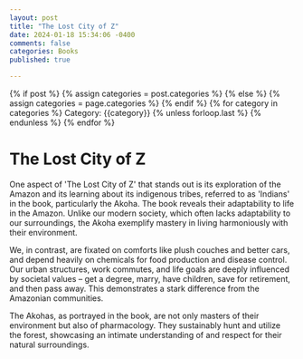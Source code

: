 ```yaml
---
layout: post
title: "The Lost City of Z"
date: 2024-01-18 15:34:06 -0400
comments: false
categories: Books
published: true

---
```

<div class="post-categories">
  {% if post %}
    {% assign categories = post.categories %}
  {% else %}
    {% assign categories = page.categories %}
  {% endif %}
  {% for category in categories %}
  Category: {{category}}
  {% unless forloop.last %}&nbsp;{% endunless %}
  {% endfor %}
</div>

# The Lost City of Z

<p>One aspect of 'The Lost City of Z' that stands out is its exploration of the Amazon and its learning about its indigenous tribes, referred to as 'Indians' in the book, particularly the Akoha. The book reveals their adaptability to life in the Amazon. Unlike our modern society, which often lacks adaptability to our surroundings, the Akoha exemplify mastery in living harmoniously with their environment.</p>

<p>We, in contrast, are fixated on comforts like plush couches and better cars, and depend heavily on chemicals for food production and disease control. Our urban structures, work commutes, and life goals are deeply influenced by societal values – get a degree, marry, have children, save for retirement, and then pass away. This demonstrates a stark difference from the Amazonian communities.</p>

<p>The Akohas, as portrayed in the book, are not only masters of their environment but also of pharmacology. They sustainably hunt and utilize the forest, showcasing an intimate understanding of and respect for their natural surroundings.</p>